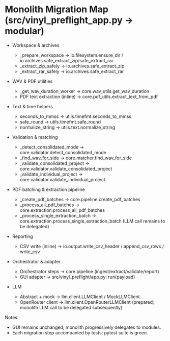 # Monolith Migration Map (src/vinyl_preflight_app.py → modular)

- Workspace & archives
  - _prepare_workspace → io.filesystem.ensure_dir / io.archives.safe_extract_zip/safe_extract_rar
  - _extract_zip_safely → io.archives.safe_extract_zip
  - _extract_rar_safely → io.archives.safe_extract_rar

- WAV & PDF utilities
  - _get_wav_duration_worker → core.wav_utils.get_wav_duration
  - PDF text extraction (inline) → core.pdf_utils.extract_text_from_pdf

- Text & time helpers
  - seconds_to_mmss → utils.timefmt.seconds_to_mmss
  - safe_round → utils.timefmt.safe_round
  - normalize_string → utils.text.normalize_string

- Validation & matching
  - _detect_consolidated_mode → core.validator.detect_consolidated_mode
  - _find_wav_for_side → core.matcher.find_wav_for_side
  - _validate_consolidated_project → core.validator.validate_consolidated_project
  - _validate_individual_project → core.validator.validate_individual_project

- PDF batching & extraction pipeline
  - _create_pdf_batches → core.pipeline.create_pdf_batches
  - _process_all_pdf_batches → core.extraction.process_all_pdf_batches
  - _process_single_extraction_batch → core.extraction.process_single_extraction_batch (LLM call remains to be delegated)

- Reporting
  - CSV write (inline) → io.output.write_csv_header / append_csv_rows / write_csv

- Orchestrator & adapter
  - Orchestrator steps → core.pipeline (ingest/extract/validate/report)
  - GUI adapter → src/vinyl_preflight/app.py: run(payload)

- LLM
  - Abstract + mock → llm.client.LLMClient / MockLLMClient
  - OpenRouter client → llm.client.OpenRouterLLMClient (prepared; monolith LLM call to be delegated subsequently)

Notes:
- GUI remains unchanged; monolith progressively delegates to modules.
- Each migration step accompanied by tests; pytest suite is green.

